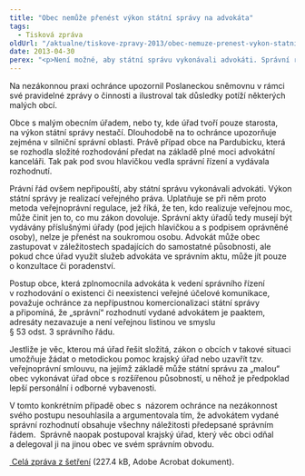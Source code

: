 ```yaml
---
title: "Obec nemůže přenést výkon státní správy na advokáta"
tags:
  - Tisková zpráva
oldUrl: "/aktualne/tiskove-zpravy-2013/obec-nemuze-prenest-vykon-statni-spravy-na-advokata"
date: 2013-04-30
perex: "<p>Není možné, aby státní správu vykonávali advokáti. Správní rozhodnutí a další správní akty musí být vždy vydávány příslušnými úřady. Pokud úřad potřebuje v rámci přípravy služeb advokáta, musí se jednat pouze o právní poradenství. Listina vydaná advokátní kanceláří, i když je vydávána za správní rozhodnutí úřadu, není veřejnou listinou ve smyslu správního řádu a adresáty nezavazuje.</p>"
---
```


<!-- imported from the old website -->

<p>Na nezákonnou praxi ochránce upozornil Poslaneckou sněmovnu v rámci své pravidelné zprávy o činnosti a ilustroval tak důsledky potíží některých malých obcí. </p><p>Obce s malým obecním úřadem, nebo ty, kde úřad tvoří pouze starosta, na výkon státní správy nestačí. Dlouhodobě na to ochránce upozorňuje zejména v silniční správní oblasti. Právě případ obce na Pardubicku, která se rozhodla složité rozhodování předat na základě plné moci advokátní kanceláři. Tak pak pod svou hlavičkou vedla správní řízení a vydávala rozhodnutí.</p><p>Právní řád ovšem nepřipouští, aby státní správu vykonávali advokáti. Výkon státní správy je realizací veřejného práva. Uplatňuje se při něm proto metoda veřejnoprávní regulace, jež říká, že ten, kdo realizuje veřejnou moc, může činit jen to, co mu zákon dovoluje. Správní akty úřadů tedy musejí být vydávány příslušnými úřady (pod jejich hlavičkou a s podpisem oprávněné osoby), nelze je přenést na soukromou osobu. Advokát může obec zastupovat v záležitostech spadajících do samostatné působnosti, ale pokud chce úřad využít služeb advokáta ve správním aktu, může jít pouze o konzultace či poradenství. </p><p>Postup obce, která zplnomocnila advokáta k vedení správního řízení v rozhodování o existenci či neexistenci veřejné účelové komunikace, považuje ochránce za nepřípustnou komercionalizaci státní správy a připomíná, že „správní“ rozhodnutí vydané advokátem je paaktem, adresáty nezavazuje a není veřejnou listinou ve smyslu § 53 odst. 3 správního řádu.  </p><p>Jestliže je věc, kterou má úřad řešit složitá, zákon o obcích v takové situaci umožňuje žádat o metodickou pomoc krajský úřad nebo uzavřít tzv. veřejnoprávní smlouvu, na jejímž základě může státní správu za „malou“ obec vykonávat úřad obce s rozšířenou působností, u něhož je předpoklad lepší personální i odborné vybavenosti. </p><p>V tomto konkrétním případě obec s  názorem ochránce na nezákonnost svého postupu nesouhlasila a argumentovala tím, že advokátem vydané správní rozhodnutí obsahuje všechny náležitosti předepsané správním řádem.  Správně naopak postupoval krajský úřad, který věc obci odňal a delegoval ji na jinou obec ve svém správním obvodu.</p><p><a title="Otevření do nového okna" href="https://www.ochrance.cz/fileadmin/user_upload/STANOVISKA/Spravni_rizeni/3302-12-OZ-ZZ.pdf" target="_blank"><img alt="" src="https://www.ochrance.cz/typo3/ext/od_linkdesc/icons/pdf.gif" class="od_linkdesc_icon" /> Celá zpráva z šetření</a> (227.4 kB, Adobe Acrobat dokument).</p>
